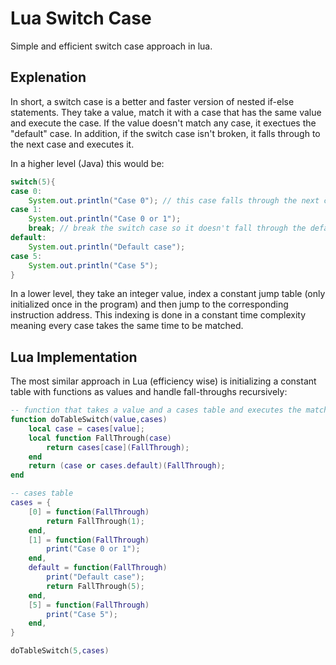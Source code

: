 # Lua Switch Case
Simple and efficient switch case approach in lua.

<h2>Explenation</h2>
<p>In short, a switch case is a better and faster version of nested if-else statements. They take a value, match it with a case that has the same value and execute the case. If the value doesn't match any case, it exectues the "default" case. In addition, if the switch case isn't broken, it falls through to the next case and executes it.</p>

<p>In a higher level (Java) this would be:</p>

```java
switch(5){
case 0:
    System.out.println("Case 0"); // this case falls through the next case
case 1:
    System.out.println("Case 0 or 1");
    break; // break the switch case so it doesn't fall through the default case
default:
    System.out.println("Default case");
case 5:
    System.out.println("Case 5");
}
```
<p>In a lower level, they take an integer value, index a constant jump table (only initialized once in the program) and then jump to the corresponding instruction address. This indexing is done in a constant time complexity meaning every case takes the same time to be matched.</p>

<h2>Lua Implementation</h2>
<p>The most similar approach in Lua (efficiency wise) is initializing a constant table with functions as values and handle fall-throughs recursively:</p>

```lua
-- function that takes a value and a cases table and executes the matching case
function doTableSwitch(value,cases)
	local case = cases[value];
	local function FallThrough(case)
		return cases[case](FallThrough);
	end
	return (case or cases.default)(FallThrough);
end

-- cases table
cases = {
	[0] = function(FallThrough)
		return FallThrough(1);
	end,
	[1] = function(FallThrough)
		print("Case 0 or 1");
	end,
	default = function(FallThrough)
		print("Default case");
		return FallThrough(5);
	end,
	[5] = function(FallThrough)
		print("Case 5");
	end,
}

doTableSwitch(5,cases) 
```
